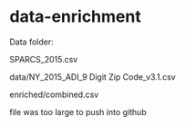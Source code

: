 # data-enrichment

Data folder: 

SPARCS_2015.csv

data/NY_2015_ADI_9 Digit Zip Code_v3.1.csv

enriched/combined.csv

file was too large to push into github

